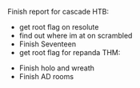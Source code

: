Finish report for cascade
HTB:
- get root flag on resolute
- find out where im at on scrambled
- Finish Seventeen
- get root flag for repanda
THM:
* Finish holo and wreath
* Finish AD rooms
